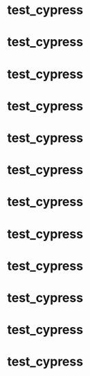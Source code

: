 # test_cypress
# test_cypress
# test_cypress
# test_cypress
# test_cypress
# test_cypress
# test_cypress
# test_cypress
# test_cypress
# test_cypress
# test_cypress
# test_cypress
